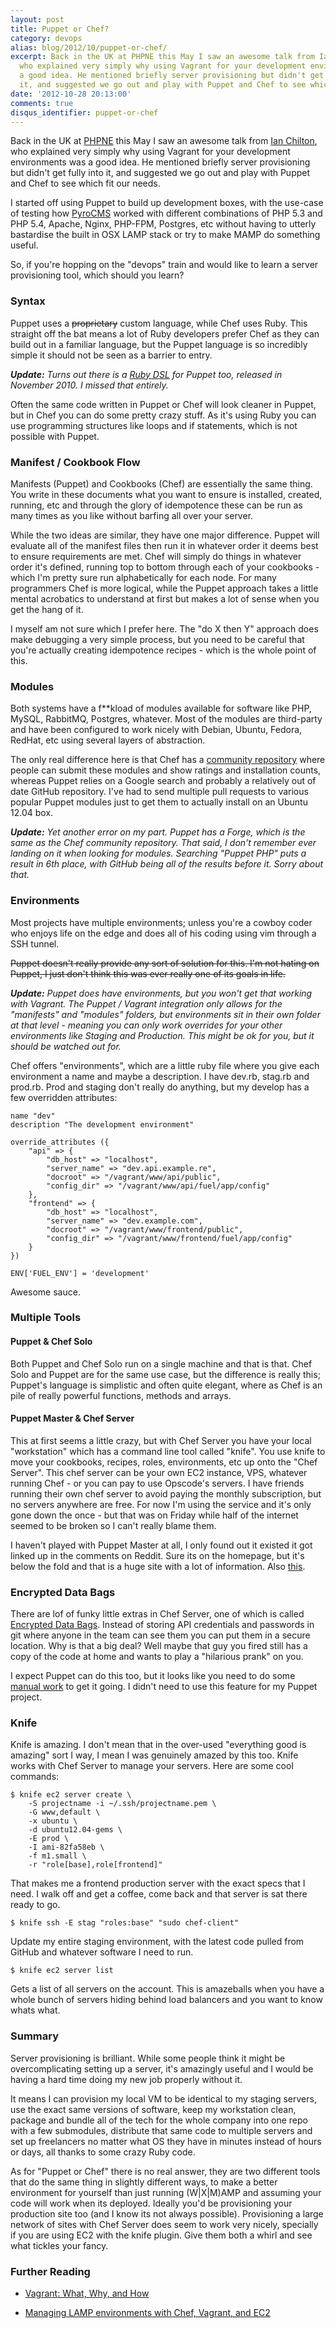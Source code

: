 ```yaml
---
layout: post
title: Puppet or Chef?
category: devops
alias: blog/2012/10/puppet-or-chef/
excerpt: Back in the UK at PHPNE this May I saw an awesome talk from Ian Chilton,
  who explained very simply why using Vagrant for your development environments was
  a good idea. He mentioned briefly server provisioning but didn't get fully into
  it, and suggested we go out and play with Puppet and Chef to see which fit our needs. 
date: '2012-10-28 20:13:00'
comments: true
disqus_identifier: puppet-or-chef
---
```


Back in the UK at [PHPNE][phpne] this May I saw an awesome talk from [Ian Chilton][ian], who explained very simply why using Vagrant for your development environments was a good idea. He mentioned briefly server provisioning but didn't get fully into it, and suggested we go out and play with Puppet and Chef to see which fit our needs.

I started off using Puppet to build up development boxes, with the use-case of testing how [PyroCMS][pyro] worked with different combinations of PHP 5.3 and PHP 5.4, Apache, Nginx, PHP-FPM, Postgres, etc without having to utterly bastardise the built in OSX LAMP stack or try to make MAMP do something useful. 

So, if you're hopping on the "devops" train and would like to learn a server provisioning tool, which should you learn?

### Syntax

Puppet uses a <s>proprietary</s> custom language, while Chef uses Ruby. This straight off the bat means a lot of Ruby developers prefer Chef as they can build out in a familiar language, but the Puppet language is so incredibly simple it should not be seen as a barrier to entry. 

<em><strong>Update:</strong> Turns out there is a [Ruby DSL][rubydsl] for Puppet too, released in November 2010. I missed that entirely.</em>

Often the same code written in Puppet or Chef will look cleaner in Puppet, but in Chef you can do some pretty crazy stuff. As it's using Ruby you can use programming structures like loops and if statements, which is not possible with Puppet.

### Manifest / Cookbook Flow

Manifests (Puppet) and Cookbooks (Chef) are essentially the same thing. You write in these documents what you want to ensure is installed, created, running, etc and through the glory of idempotence these can be run as many times as you like without barfing all over your server.

While the two ideas are similar, they have one major difference. Puppet will evaluate all of the manifest files then run it in whatever order it deems best to ensure requirements are met. Chef will simply do things in whatever order it's defined, running top to bottom through each of your cookbooks - which I'm pretty sure run alphabetically for each node. For many programmers Chef is more logical, while the Puppet approach takes a little mental acrobatics to understand at first but makes a lot of sense when you get the hang of it.

I myself am not sure which I prefer here. The "do X then Y" approach does make debugging a very simple process, but you need to be careful that you're actually creating idempotence recipes - which is the whole point of this.

### Modules

Both systems have a f**kload of modules available for software like PHP, MySQL, RabbitMQ, Postgres, whatever. Most of the modules are third-party and have been configured to work nicely with Debian, Ubuntu, Fedora, RedHat, etc using several layers of abstraction. 

The only real difference here is that Chef has a [community repository][chef-community] where people can submit these modules and show ratings and installation counts, whereas Puppet relies on a Google search and probably a relatively out of date GitHub repository. I've had to send multiple pull requests to various popular Puppet modules just to get them to actually install on an Ubuntu 12.04 box.

<em><strong>Update:</strong> Yet another error on my part. Puppet has a Forge, which is the same as the Chef community repository. That said, I don't remember ever landing on it when looking for modules. Searching "Puppet PHP" puts a result in 6th place, with GitHub being all of the results before it. Sorry about that.</em>

### Environments

Most projects have multiple environments; unless you're a cowboy coder who enjoys life on the edge and does all of his coding using vim through a SSH tunnel.

<s>Puppet doesn't really provide any sort of solution for this. I'm not hating on Puppet, I just don't think this was ever really one of its goals in life.</s> 

<em><strong>Update:</strong> Puppet does have environments, but you won't get that working with Vagrant. The Puppet / Vagrant integration only allows for the "manifests" and "modules" folders, but environments sit in their own folder at that level - meaning you can only work overrides for your other environments like Staging and Production. This might be ok for you, but it should be watched out for.</em>

Chef offers "environments", which are a little ruby file where you give each environment a name and maybe a description. I have dev.rb, stag.rb and prod.rb. Prod and staging don't really do anything, but my develop has a few overridden attributes:

    name "dev"
    description "The development environment"
    
    override_attributes ({
        "api" => {
            "db_host" => "localhost",
            "server_name" => "dev.api.example.re",
            "docroot" => "/vagrant/www/api/public",
            "config_dir" => "/vagrant/www/api/fuel/app/config"
        },
        "frontend" => {
            "db_host" => "localhost",
            "server_name" => "dev.example.com",
            "docroot" => "/vagrant/www/frontend/public",
            "config_dir" => "/vagrant/www/frontend/fuel/app/config"
        }
    })
    
    ENV['FUEL_ENV'] = 'development'
   
Awesome sauce.

### Multiple Tools

#### Puppet & Chef Solo

Both Puppet and Chef Solo run on a single machine and that is that. Chef Solo and Puppet are for the same use case, but the difference is really this; Puppet's language is simplistic and often quite elegant, where as Chef is an pile of really powerful functions, methods and arrays.

#### Puppet Master & Chef Server

This at first seems a little crazy, but with Chef Server you have your local "workstation" which has a command line tool called "knife". You use knife to move your cookbooks, recipes, roles, environments, etc up onto the "Chef Server". This chef server can be your own EC2 instance, VPS, whatever running Chef - or you can pay to use Opscode's servers. I have friends running their own chef server to avoid paying the monthly subscription, but no servers anywhere are free. For now I'm using the service and it's only gone down the once - but that was on Friday while half of the internet seemed to be broken so I can't really blame them. 

I haven't played with Puppet Master at all, I only found out it existed it got linked up in the comments on Reddit. Sure its on the homepage, but it's below the fold and that is a huge site with a lot of information. Also [this](http://d.pr/i/YeI1).

### Encrypted Data Bags

There are lof of funky little extras in Chef Server, one of which is called [Encrypted Data Bags][databags]. Instead of storing API credentials and passwords in git where anyone in the team can see them you can put them in a secure location. Why is that a big deal? Well maybe that guy you fired still has a copy of the code at home and wants to play a "hilarious prank" on you.

I expect Puppet can do this too, but it looks like you need to do some [manual work][puppet-bags] to get it going. I didn't need to use this feature for my Puppet project.

### Knife

Knife is amazing. I don't mean that in the over-used "everything good is amazing" sort I way, I mean I was genuinely amazed by this too. Knife works with Chef Server to manage your servers. Here are some cool commands:

	$ knife ec2 server create \
        -S projectname -i ~/.ssh/projectname.pem \
        -G www,default \
        -x ubuntu \
        -d ubuntu12.04-gems \
        -E prod \
        -I ami-82fa58eb \
        -f m1.small \
        -r "role[base],role[frontend]" 
    
That makes me a frontend production server with the exact specs that I need. I walk off and get a coffee, come back and that server is sat there ready to go. 

	$ knife ssh -E stag "roles:base" "sudo chef-client"
	
Update my entire staging environment, with the latest code pulled from GitHub and whatever software I need to run.

	$ knife ec2 server list
	
Gets a list of all servers on the account. This is amazeballs when you have a whole bunch of servers hiding behind load balancers and you want to know whats what.

### Summary

Server provisioning is brilliant. While some people think it might be overcomplicating setting up a server, it's amazingly useful and I would be having a hard time doing my new job properly without it. 

It means I can provision my local VM to be identical to my staging servers, use the exact same versions of software, keep my workstation clean, package and bundle all of the tech for the whole company into one repo with a few submodules, distribute that same code to multiple servers and set up freelancers no matter what OS they have in minutes instead of hours or days, all thanks to some crazy Ruby code.

As for "Puppet or Chef" there is no real answer, they are two different tools that do the same thing in slightly different ways, to make a better environment for yourself than just running (W|X|M)AMP and assuming your code will work when its deployed. Ideally you'd be provisioning your production site too (and I know its not always possible). Provisioning a large network of sites with Chef Server does seem to work very nicely, specially if you are using EC2 with the knife plugin. Give them both a whirl and see what tickles your fancy.

### Further Reading

* [Vagrant: What, Why, and How][vagrant]
* [Managing LAMP environments with Chef, Vagrant, and EC2][lampchef]

  [phpne]: http://phpne.org.uk/
  [rubydsl]: http://puppetlabs.com/blog/ruby-dsl/
  [pyro]: http://pyrocms.com/
  [ian]: http://www.ichilton.co.uk/blog/virtualization/my-phpne-talk-on-vagrant-496.html
  [vagrant]: http://net.tutsplus.com/tutorials/php/vagrant-what-why-and-how/
  [lampchef]: http://www.jasongrimes.org/2012/06/managing-lamp-environments-with-chef-vagrant-and-ec2-1-of-3/
  [chef-community]: http://community.opscode.com/cookbooks/php
  [puppetmaster]: https://docs.puppetlabs.com/learning/agent_master_basic.html
  [puppet-bags]: http://www.craigdunn.org/2011/10/secret-variables-in-puppet-with-hiera-and-gpg/
  [databags]: http://wiki.opscode.com/display/chef/Encrypted+Data+Bags
